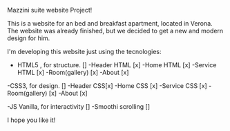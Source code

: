 Mazzini suite website Project!

This is a website for an bed and breakfast apartment, located in Verona.
The website was already finished, but we decided to get a new and modern design for him.

I'm developing this website just using the tecnologies:

- HTML5 , for structure. []
  -Header HTML [x]
  -Home HTML [x]
  -Service HTML [x]
  -Room(gallery) [x]
  -About [x]

-CSS3, for design. []
-Header CSS[x]
-Home CSS [x]
-Service CSS [x]
-Room(gallery) [x]
-About [x]

-JS Vanilla, for interactivity []
-Smoothi scrolling []

I hope you like it!
